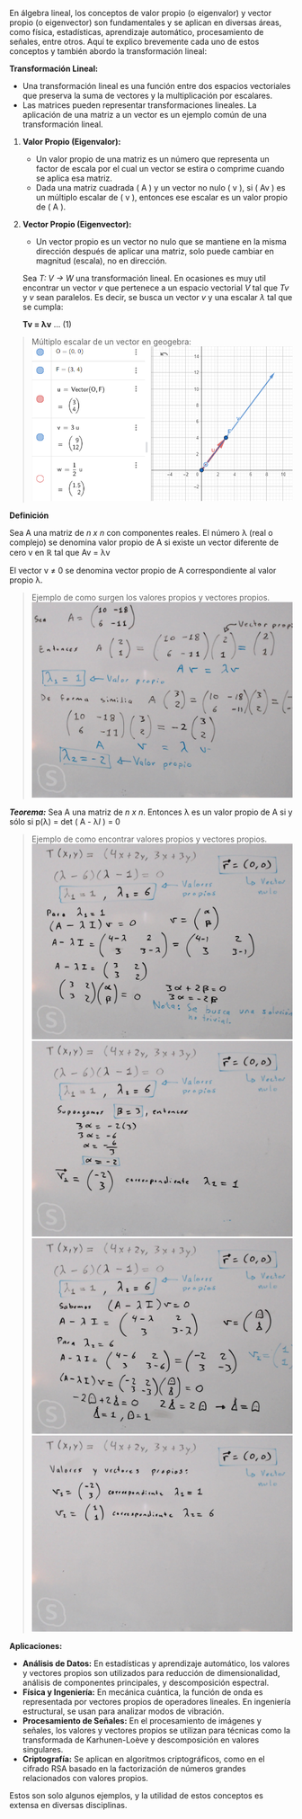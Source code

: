 En álgebra lineal, los conceptos de valor propio (o eigenvalor) y vector propio (o eigenvector) son fundamentales y se aplican en diversas áreas, como física, estadísticas, aprendizaje automático, procesamiento de señales, entre otros. Aquí te explico brevemente cada uno de estos conceptos y también abordo la transformación lineal:

**Transformación Lineal:**
   - Una transformación lineal es una función entre dos espacios vectoriales que preserva la suma de vectores y la multiplicación por escalares.
   - Las matrices pueden representar transformaciones lineales. La aplicación de una matriz a un vector es un ejemplo común de una transformación lineal.

1. **Valor Propio (Eigenvalor):**
   - Un valor propio de una matriz es un número que representa un factor de escala por el cual un vector se estira o comprime cuando se aplica esa matriz.
   - Dada una matriz cuadrada \( A \) y un vector no nulo \( v \), si \( Av \) es un múltiplo escalar de \( v \), entonces ese escalar es un valor propio de \( A \).

2. **Vector Propio (Eigenvector):**
   - Un vector propio es un vector no nulo que se mantiene en la misma dirección después de aplicar una matriz, solo puede cambiar en magnitud (escala), no en dirección.

   Sea *T: V -> W* una transformación lineal.
   En ocasiones es muy util encontrar un vector *v* que pertenece a un espacio vectorial *V*
   tal que *Tv* y *v* sean paralelos. Es decir, se busca un vector *v* y una escalar *&lambda;* tal que se cumpla:

   **Tv = &lambda;v** ... (1)

> Múltiplo escalar de un vector en geogebra:
![vector_propio](valor_propio.png)

**Definición**

Sea A una matriz de *n x n* con componentes reales.
 El número &lambda; (real o complejo) se 
denomina valor propio de A si existe un vector diferente de cero v en ℝ
 tal que
Av = &lambda;v

El vector v ≠ 0 se denomina vector propio de A correspondiente al valor propio &lambda;.

> Ejemplo de como surgen los valores propios y vectores propios.
![ejemplo1](ejemplo1.jpeg)

_**Teorema:**_ 
Sea A una matriz de _n x n_. Entonces &lambda; es un valor propio de A si y sólo si 
p(&lambda;) = det ( A -  &lambda;_I_ ) = 0

> Ejemplo de como encontrar valores propios y vectores propios.
![ejemplo2-1](ejemplo2-1.jpeg)
![ejemplo2-2](ejemplo2-2.jpeg)
![ejemplo2-3](ejemplo2-3.jpeg)
![ejemplo2-4](ejemplo2-4.jpeg)

**Aplicaciones:**
   - **Análisis de Datos:** En estadísticas y aprendizaje automático, los valores y vectores propios son utilizados para reducción de dimensionalidad, análisis de componentes principales, y descomposición espectral.
   - **Física y Ingeniería:** En mecánica cuántica, la función de onda es representada por vectores propios de operadores lineales. En ingeniería estructural, se usan para analizar modos de vibración.
   - **Procesamiento de Señales:** En el procesamiento de imágenes y señales, los valores y vectores propios se utilizan para técnicas como la transformada de Karhunen-Loève y descomposición en valores singulares.
   - **Criptografía:** Se aplican en algoritmos criptográficos, como en el cifrado RSA basado en la factorización de números grandes relacionados con valores propios.

Estos son solo algunos ejemplos, y la utilidad de estos conceptos es extensa en diversas disciplinas.